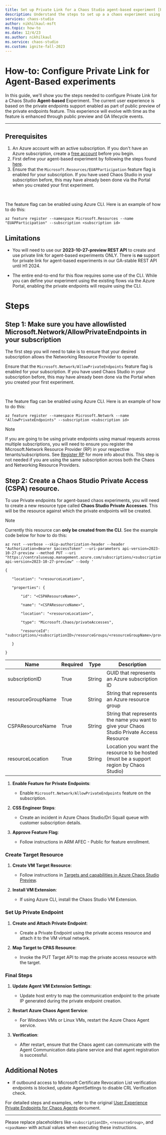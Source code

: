 ```yaml
---
title: Set up Private Link for a Chaos Studio agent-based experiment [Preview]
description: Understand the steps to set up a a chaos experiment using private link for agent-based experiments
services: chaos-studio
author: nikhilkaul-msft
ms.topic: how-to
ms.date: 12/4/23
ms.author: nikhilkaul
ms.service: chaos-studio
ms.custom: ignite-fall-2023
---
```

# How-to: Configure Private Link for Agent-Based experiments
In this guide, we'll show you the steps needed to configure Private Link for a Chaos Studio **Agent-based** Experiment. The current user experience is based on the private endpoints support enabled as part of public preview of the private endpoints feature. This experience will evolve with time as the feature is enhanced through public preview and GA lifecycle events. 

---
## Prerequisites

1. An Azure account with an active subscription. If you don't have an Azure subscription, create a [free account](https://azure.microsoft.com/free/?WT.mc_id=A261C142F) before you begin.
2. First define your agent-based experiment by following the steps found [here](articles/chaos-studio/chaos-studio-tutorial-agent-based-portal.md). 
3. Ensure that the `Microsoft.Resources/EUAPParticipation` feature flag is enabled for your subscription. If you have used Chaos Studio in your subscription before, this may have already been done via the Portal when you created your first experiment. 

<br/>

The feature flag can be enabled using Azure CLI. Here is an example of how to do this:

```AzCLI
az feature register --namespace Microsoft.Resources --name "EUAPParticipation" --subscription <subscription id>
```

## Limitations

- You will need to use our **2023-10-27-preview REST API** to create and use private link for agent-based experiments ONLY. There is **no** support for private link for agent-based experiments in our GA-stable REST API until H1 2024. 

- The entire end-to-end for this flow requires some use of the CLI. While you can define your experiment using the existing flows via the Azure Portal, enabling the private endpoints will require using the CLI. 

# Steps

## Step 1: Make sure you have allowlisted Microsoft.Network/AllowPrivateEndpoints in your subscription

The first step you will need to take is to ensure that your desired subscription allows the Networking Resource Provider to operate. 

Ensure that the `Microsoft.Network/AllowPrivateEndpoints` feature flag is enabled for your subscription. If you have used Chaos Studio in your subscription before, this may have already been done via the Portal when you created your first experiment. 

<br/>

The feature flag can be enabled using Azure CLI. Here is an example of how to do this:

```AzCLI
az feature register --namespace Microsoft.Network --name "AllowPrivateEndpoints" --subscription <subscription id>
```

> [!NOTE]
> If you are going to be using private endpoints using manual requests across multiple subscriptions, you will need to ensure you register the Microsoft.Network Resource Provider (RP) in your respective tenants/subscriptions. See [Register RP](articles/azure-resource-manager/management/resource-providers-and-types.md) for more info about this.
> This step is not needed if you are using the same subscription across both the Chaos and Networking Resource Providers.
 
## Step 2: Create a Chaos Studio Private Access (CSPA) resource. 

To use Private endpoints for agent-based chaos experiments, you will need to create a new resource type called **Chaos Studio Private Accesses**. This will be the resource against which the private endpoints will be created.

> [!NOTE]
> Currently this resource can **only be created from the CLI**. See the example code below for how to do this:

 ```AzCLI
az rest --verbose --skip-authorization-header --header "Authorization=Bearer $accessToken" --uri-parameters api-version=2023-10-27-preview --method PUT --uri "https://centraluseuap.management.azure.com/subscriptions/<subscriptionID>/resourceGroups/<resourceGroupName>/providers/Microsoft.Chaos/privateAccesses/<CSPAResourceName>?api-version=2023-10-27-preview" --body ' 

{ 

    "location": "<resourceLocation>", 

    "properties": { 

        "id": "<CSPAResourceName>", 

        "name": "<CSPAResourceName>", 

        "location": "<resourceLocation>", 

        "type": "Microsoft.Chaos/privateAccesses", 

        "resourceId": "subscriptions/<subscriptionID>/resourceGroups/<resourceGroupName>/providers/Microsoft.Chaos/privateAccesses/<CSPAResourceName>" 

    } 

}
 ```

| Name |Required | Type | Description
|-|-|-|-|
|subscriptionID|True|String|GUID that represents an Azure subscription ID|
|resourceGroupName|True|String|String that represents an Azure resource group|
|CSPAResourceName|True|String|String that represents the name you want to give your Chaos Studio Private Access Resource|
|resourceLocation|True|String|Location you want the resource to be hosted (must be a support region by Chaos Studio)|


1. **Enable Feature for Private Endpoints**:
   - Enable `Microsoft.Network/AllowPrivateEndpoints` feature on the subscription.

2. **CSS Engineer Steps**:
   - Create an incident in Azure Chaos Studio/Dri Squall queue with customer subscription details.

3. **Approve Feature Flag**:
   - Follow instructions in ARM AFEC - Public for feature enrollment.

### Create Target Resource

1. **Create VM Target Resource**:
   - Follow instructions in [Targets and capabilities in Azure Chaos Studio Preview](https://learn.microsoft.com/en-us/azure/chaos-studio/chaos-studio-targets-capabilities-preview).

2. **Install VM Extension**:
   - If using Azure CLI, install the Chaos Studio VM Extension.

### Set Up Private Endpoint

1. **Create and Attach Private Endpoint**:
   - Create a Private Endpoint using the private access resource and attach it to the VM virtual network.

2. **Map Target to CPAS Resource**:
   - Invoke the PUT Target API to map the private access resource with the target.

### Final Steps

1. **Update Agent VM Extension Settings**:
   - Update host entry to map the communication endpoint to the private IP generated during the private endpoint creation.

2. **Restart Azure Chaos Agent Service**:
   - For Windows VMs or Linux VMs, restart the Azure Chaos Agent service.

3. **Verification**:
   - After restart, ensure that the Chaos agent can communicate with the Agent Communication data plane service and that agent registration is successful.

## Additional Notes

- If outbound access to Microsoft Certificate Revocation List verification endpoints is blocked, update AgentSettings to disable CRL Verification check.

For detailed steps and examples, refer to the original [User Experience Private Endpoints for Chaos Agents](#) document.

---

Please replace placeholders like `<subscriptionID>`, `<resourceGroup>`, and `<cpasName>` with actual values when executing these instructions.
